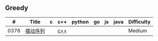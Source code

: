 

## Greedy
| # | Title | c | c++ | python | go | js | java | Difficulty |
|---| ----- | -------- | ---------- | ---------- | ---------- | ---------- | ---------- | ---------- |
|0376|[摆动序列](https://leetcode-cn.com/problems/wiggle-subsequence/) |  | [c++](https://github.com/VJaGG/leetcode/blob/master/greedy/376.%20%E6%91%86%E5%8A%A8%E5%BA%8F%E5%88%97.cpp) | | | | |Medium|
